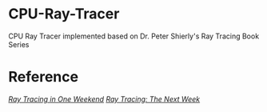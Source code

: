 # CPU-Ray-Tracer
CPU Ray Tracer implemented based on Dr. Peter Shierly's Ray Tracing Book Series

# Reference
[_Ray Tracing in One Weekend_](https://raytracing.github.io/books/RayTracingInOneWeekend.html)
[_Ray Tracing: The Next Week_](https://raytracing.github.io/books/RayTracingTheNextWeek.html)
